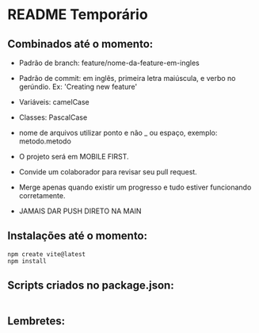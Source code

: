 # README Temporário

## Combinados até o momento:

- Padrão de branch: feature/nome-da-feature-em-ingles

- Padrão de commit: em inglês, primeira letra maiúscula, e verbo no gerúndio. Ex: 'Creating new feature'

- Variáveis: camelCase
- Classes: PascalCase
- nome de arquivos utilizar ponto e não _ ou espaço, exemplo: metodo.metodo

- O projeto será em MOBILE FIRST.

- Convide um colaborador para revisar seu pull request.

- Merge apenas quando existir um progresso e tudo estiver funcionando corretamente.

- JAMAIS DAR PUSH DIRETO NA MAIN

## Instalações até o momento: 
```
npm create vite@latest
npm install
```

## Scripts criados no package.json:
```

```

## Lembretes:
